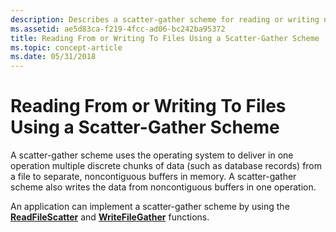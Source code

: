 ```yaml
---
description: Describes a scatter-gather scheme for reading or writing noncontiguous chunks of data in one operation.
ms.assetid: ae5d83ca-f219-4fcc-ad06-bc242ba95372
title: Reading From or Writing To Files Using a Scatter-Gather Scheme
ms.topic: concept-article
ms.date: 05/31/2018
---
```


# Reading From or Writing To Files Using a Scatter-Gather Scheme

A scatter-gather scheme uses the operating system to deliver in one operation multiple discrete chunks of data (such as database records) from a file to separate, noncontiguous buffers in memory. A scatter-gather scheme also writes the data from noncontiguous buffers in one operation.

An application can implement a scatter-gather scheme by using the [**ReadFileScatter**](/windows/desktop/api/FileAPI/nf-fileapi-readfilescatter) and [**WriteFileGather**](/windows/desktop/api/FileAPI/nf-fileapi-writefilegather) functions.

 

 



